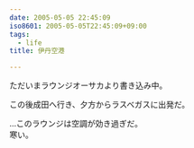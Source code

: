 ```yaml
---
date: 2005-05-05 22:45:09
iso8601: 2005-05-05T22:45:09+09:00
tags:
  - life
title: 伊丹空港

---
```


<div class="entry-body">
  <p>ただいまラウンジオーサカより書き込み中。</p>

  <p>この後成田へ行き、夕方からラスベガスに出発だ。</p>

  <p>…このラウンジは空調が効き過ぎだ。<br />
    寒い。</p>
</div>
